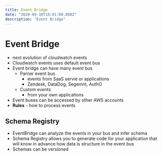 ```yaml
---
title: Event Bridge 
date: "2020-09-10T16:01:00.000Z"
description: "Event Bridge"
---
```


# Event Bridge
- next evolution of cloudwatch events
- Cloudwatch events uses default event bus
- Event bridge can have many event bus
    - Parner event bus
        - events from SaaS servie or applications
        - Zendesk, DataDog, Segemnt, AuthO
    - Custom events
        - from your own applications
- Event buses can be accessed by other AWS accounts
- **Rules** - how to process events 

## Schema Registry
- EventBridge can analyze the events in your bus and infer schema
- Schema Registry allows you to generate code for your application that will know in advance how data is structure in the event bus
- Schemas can be versioned
